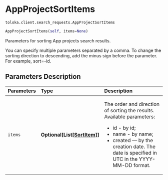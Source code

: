 # AppProjectSortItems
`toloka.client.search_requests.AppProjectSortItems`

```python
AppProjectSortItems(self, items=None)
```

Parameters for sorting App projects search results.


You can specify multiple parameters separated by a comma. To change the sorting direction to descending, add the
minus sign before the parameter. For example, sort=-id.

## Parameters Description

| Parameters | Type | Description |
| :----------| :----| :-----------|
`items`|**Optional\[List\[[SortItem](toloka.client.search_requests.AppProjectSortItems.SortItem.md)\]\]**|<p>The order and direction of sorting the results. Available parameters:<ul><li>id - by id;</li><li>name - by name;</li><li>created — by the creation date. The date is specified in UTC in the YYYY-MM-DD format.</li></ul></p>
